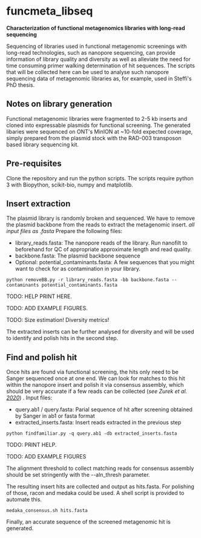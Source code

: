 # funcmeta_libseq
**Characterization of functional metagenomics libraries with long-read sequencing**

Sequencing of libraries used in functional metagenomic screenings with long-read technologies, such as nanopore sequencing, can provide information of library quality and diversity as well as alleviate the need for time consuming primer walking determination of hit sequences. The scripts that will be collected here can be used to analyse such nanopore sequencing data of metagenomic libraries as, for example, used in Steffi's PhD thesis.


## Notes on library generation

Functional metagenomic libraries were fragmented to 2-5 kb inserts and cloned into expressable plasmids for functional screening. The generated libaries were sequenced on ONT's MinION at ~10-fold expected coverage, simply prepared from the plasmid stock with the RAD-003 transposon based library sequencing kit.


## Pre-requisites

Clone the repository and run the python scripts. The scripts require python 3 with Biopython, scikit-bio, numpy and matplotlib.


## Insert extraction

The plasmid library is randomly broken and sequenced. We have to remove the plasmid backbone from the reads to extract the metagenomic insert.
*all input files as .fasta*
Prepare the following files:
- library_reads.fasta: The nanopore reads of the library. Run nanofilt to beforehand for QC of appropriate approximate length and read quality.
- backbone.fasta: The plasmid backbone sequence
- Optional: potential_contaminants.fasta: A few sequences that you might want to check for as contamination in your library.

```python removeBB.py -r library_reads.fasta -bb backbone.fasta --contaminants potential_contaminants.fasta```

TODO: HELP PRINT HERE. 

TODO: ADD EXAMPLE FIGURES.

TODO: Size estimation! Diversity metrics!

The extracted inserts can be further analysed for diversity and will be used to identify and polish hits in the second step.

## Find and polish hit
Once hits are found via functional screening, the hits only need to be Sanger sequenced once at one end. We can look for matches to this hit within the nanopore insert and polish it via consensus assembly, which should be very accurate if a few reads can be collected (*see Zurek et al. [2020](https://www.nature.com/articles/s41467-020-19687-9)*) .
Input files:
- query.ab1 / query.fasta: Parial sequence of hit after screening obtained by Sanger in ab1 or fasta format
- extracted_inserts.fasta: Insert reads extracted in the previous step

```python findfamiliar.py -q query.ab1 -db extracted_inserts.fasta ```

TODO: PRINT HELP.

TODO: ADD EXAMPLE FIGURES

The alignment threshold to collect matching reads for consensus assembly should be set stringently with the --aln_thresh parameter.

The resulting insert hits are collected and output as hits.fasta. For polishing of those, racon and medaka could be used. A shell script is provided to automate this.

```medaka_consensus.sh hits.fasta```

Finally, an accurate sequence of the screened metagenomic hit is generated.

